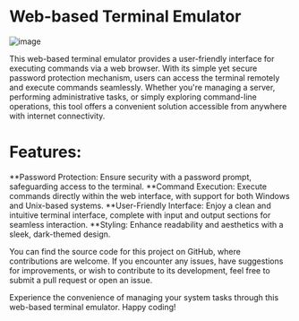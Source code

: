 # Web-based Terminal Emulator
![image](https://github.com/Javelinblog/Web-based-Terminal-Emulator/assets/155771659/c86a0183-e027-4cba-a99e-ff0a4b3c3a49)

This web-based terminal emulator provides a user-friendly interface for executing commands via a web browser. With its simple yet secure password protection mechanism, users can access the terminal remotely and execute commands seamlessly. Whether you're managing a server, performing administrative tasks, or simply exploring command-line operations, this tool offers a convenient solution accessible from anywhere with internet connectivity.

# Features:

**Password Protection: Ensure security with a password prompt, safeguarding access to the terminal.
**Command Execution: Execute commands directly within the web interface, with support for both Windows and Unix-based systems.
**User-Friendly Interface: Enjoy a clean and intuitive terminal interface, complete with input and output sections for seamless interaction.
**Styling: Enhance readability and aesthetics with a sleek, dark-themed design.

You can find the source code for this project on GitHub, where contributions are welcome. If you encounter any issues, have suggestions for improvements, or wish to contribute to its development, feel free to submit a pull request or open an issue.


Experience the convenience of managing your system tasks through this web-based terminal emulator. Happy coding!
